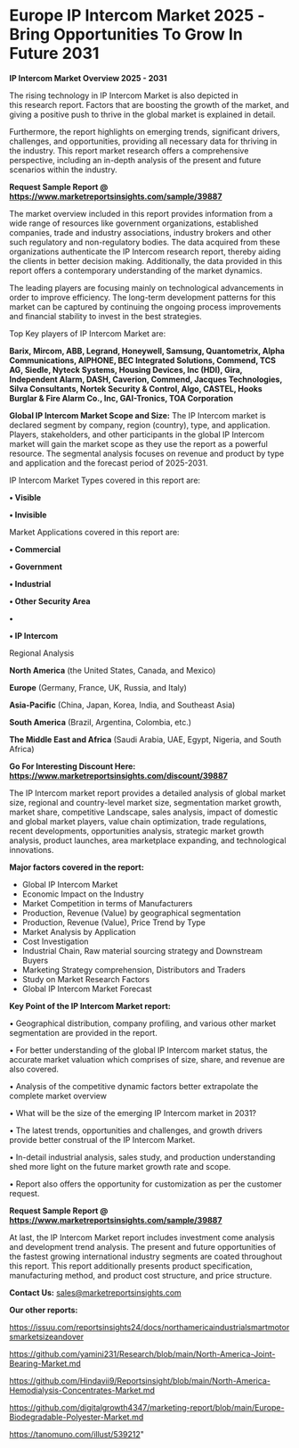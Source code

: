 # Europe IP Intercom Market 2025 -Bring Opportunities To Grow In Future 2031

<Strong> IP Intercom Market Overview 2025 - 2031</strong>

The rising technology in IP Intercom Market is also depicted in this research report. Factors that are boosting the growth of the market, and giving a positive push to thrive in the global market is explained in detail.

Furthermore, the report highlights on emerging trends, significant drivers, challenges, and opportunities, providing all necessary data for thriving in the industry. This report market research offers a comprehensive perspective, including an in-depth analysis of the present and future scenarios within the industry.

<strong>Request Sample Report @ <a href=https://www.marketreportsinsights.com/sample/39887>https://www.marketreportsinsights.com/sample/39887</a></strong>

The market overview included in this report provides information from a wide range of resources like government organizations, established companies, trade and industry associations, industry brokers and other such regulatory and non-regulatory bodies. The data acquired from these organizations authenticate the IP Intercom research report, thereby aiding the clients in better decision making. Additionally, the data provided in this report offers a contemporary understanding of the market dynamics.

The leading players are focusing mainly on technological advancements in order to improve efficiency. The long-term development patterns for this market can be captured by continuing the ongoing process improvements and financial stability to invest in the best strategies.

Top Key players of IP Intercom Market are:

<strong>Barix, Mircom, ABB, Legrand, Honeywell, Samsung, Quantometrix, Alpha Communications, AIPHONE, BEC Integrated Solutions, Commend, TCS AG, Siedle, Nyteck Systems, Housing Devices, Inc (HDI), Gira, Independent Alarm, DASH, Caverion, Commend, Jacques Technologies, Silva Consultants, Nortek Security & Control, Algo, CASTEL, Hooks Burglar & Fire Alarm Co., Inc, GAI-Tronics, TOA Corporation</strong>

<strong><b>Global IP Intercom Market Scope and Size:</b></strong>
The IP Intercom market is declared segment by company, region (country), type, and application. Players, stakeholders, and other participants in the global IP Intercom market will gain the market scope as they use the report as a powerful resource. The segmental analysis focuses on revenue and product by type and application and the forecast period of 2025-2031.

IP Intercom Market Types covered in this report are:

<strong>•  Visible

•  Invisible</strong>

Market Applications covered in this report are:

<strong>•  Commercial

•  Government

•  Industrial

•  Other Security Area

•  

•  IP Intercom</strong> 

Regional Analysis

<strong>North America</strong> (the United States, Canada, and Mexico)

<strong>Europe</strong> (Germany, France, UK, Russia, and Italy)

<strong>Asia-Pacific</strong> (China, Japan, Korea, India, and Southeast Asia)

<strong>South America</strong> (Brazil, Argentina, Colombia, etc.)

<strong>The Middle East and Africa</strong> (Saudi Arabia, UAE, Egypt, Nigeria, and South Africa)

<strong>Go For Interesting Discount Here: <a href=https://www.marketreportsinsights.com/discount/39887>https://www.marketreportsinsights.com/discount/39887</a></strong>

The IP Intercom market report provides a detailed analysis of global market size, regional and country-level market size, segmentation market growth, market share, competitive Landscape, sales analysis, impact of domestic and global market players, value chain optimization, trade regulations, recent developments, opportunities analysis, strategic market growth analysis, product launches, area marketplace expanding, and technological innovations.

<strong><b>Major factors covered in the report:</b></strong>
<ul>
  <li>Global IP Intercom Market </li>
  <li>Economic Impact on the Industry</li>
  <li>Market Competition in terms of Manufacturers</li>
  <li>Production, Revenue (Value) by geographical segmentation</li>
  <li>Production, Revenue (Value), Price Trend by Type</li>
  <li>Market Analysis by Application</li>
  <li>Cost Investigation</li>
  <li>Industrial Chain, Raw material sourcing strategy and Downstream Buyers</li>
  <li>Marketing Strategy comprehension, Distributors and Traders</li>
  <li>Study on Market Research Factors</li>
  <li>Global IP Intercom Market Forecast</li>
</ul>

<strong><b>Key Point of the IP Intercom Market report:</b></strong>

• Geographical distribution, company profiling, and various other market segmentation are provided in the report.

• For better understanding of the global IP Intercom market status, the accurate market valuation which comprises of size, share, and revenue are also covered.

• Analysis of the competitive dynamic factors better extrapolate the complete market overview

• What will be the size of the emerging IP Intercom market in 2031?

• The latest trends, opportunities and challenges, and growth drivers provide better construal of the IP Intercom Market.

• In-detail industrial analysis, sales study, and production understanding shed more light on the future market growth rate and scope.

• Report also offers the opportunity for customization as per the customer request.

<strong>Request Sample Report @ <a href=https://www.marketreportsinsights.com/sample/39887>https://www.marketreportsinsights.com/sample/39887</a></strong>

At last, the IP Intercom Market report includes investment come analysis and development trend analysis. The present and future opportunities of the fastest growing international industry segments are coated throughout this report. This report additionally presents product specification, manufacturing method, and product cost structure, and price structure.

<strong>Contact Us:</strong>
sales@marketreportsinsights.com

<strong>Our other reports:</strong>

<a href=https://issuu.com/reportsinsights24/docs/northamericaindustrialsmartmotorsmarketsizeandover>https://issuu.com/reportsinsights24/docs/northamericaindustrialsmartmotorsmarketsizeandover</a>

<a href=https://github.com/yamini231/Research/blob/main/North-America-Joint-Bearing-Market.md>https://github.com/yamini231/Research/blob/main/North-America-Joint-Bearing-Market.md</a>

<a href=https://github.com/Hindavii9/Reportsinsight/blob/main/North-America-Hemodialysis-Concentrates-Market.md>https://github.com/Hindavii9/Reportsinsight/blob/main/North-America-Hemodialysis-Concentrates-Market.md</a>

<a href=https://github.com/digitalgrowth4347/marketing-report/blob/main/Europe-Biodegradable-Polyester-Market.md>https://github.com/digitalgrowth4347/marketing-report/blob/main/Europe-Biodegradable-Polyester-Market.md</a>

<a href=https://tanomuno.com/illust/539212>https://tanomuno.com/illust/539212</a>"
